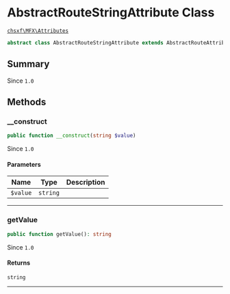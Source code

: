 # AbstractRouteStringAttribute Class

[`chsxf\MFX\Attributes`](API-Namespace-Attributes)

```php
abstract class AbstractRouteStringAttribute extends AbstractRouteAttribute
```

## Summary

Since `1.0`

## Methods

### __construct

```php
public function __construct(string $value)
```

Since `1.0`

#### Parameters

| Name     | Type     | Description |
| -------- | -------- | ----------- |
| `$value` | `string` |             |

---

### getValue

```php
public function getValue(): string
```

Since `1.0`

#### Returns

`string` 

---

